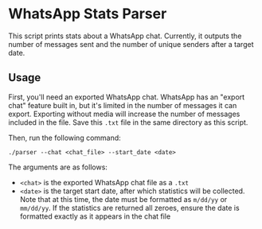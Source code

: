 # WhatsApp Stats Parser

This script prints stats about a WhatsApp chat. Currently, it outputs the number of messages sent and the number of unique senders after a target date.

## Usage

First, you'll need an exported WhatsApp chat. WhatsApp has an "export chat" feature built in, but it's limited in the number of messages it can export. Exporting without media will increase the number of messages included in the file. Save this `.txt` file in the same directory as this script.

Then, run the following command:

```
./parser --chat <chat_file> --start_date <date>
```

The arguments are as follows:

- `<chat>` is the exported WhatsApp chat file as a `.txt`
- `<date>` is the target start date, after which statistics will be collected. Note that at this time, the date must be formatted as `m/dd/yy` or `mm/dd/yy`. If the statistics are returned all zeroes, ensure the date is formatted exactly as it appears in the chat file
